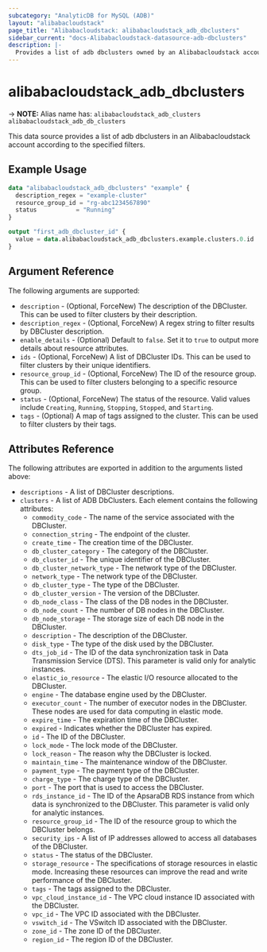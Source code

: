 ```yaml
---
subcategory: "AnalyticDB for MySQL (ADB)"
layout: "alibabacloudstack"
page_title: "Alibabacloudstack: alibabacloudstack_adb_dbclusters"
sidebar_current: "docs-Alibabacloudstack-datasource-adb-dbclusters"
description: |- 
  Provides a list of adb dbclusters owned by an Alibabacloudstack account.
---
```


# alibabacloudstack_adb_dbclusters
-> **NOTE:** Alias name has: `alibabacloudstack_adb_clusters` `alibabacloudstack_adb_db_clusters`

This data source provides a list of adb dbclusters in an Alibabacloudstack account according to the specified filters.

## Example Usage

```terraform
data "alibabacloudstack_adb_dbclusters" "example" {
  description_regex = "example-cluster"
  resource_group_id = "rg-abc1234567890"
  status           = "Running"
}

output "first_adb_dbcluster_id" {
  value = data.alibabacloudstack_adb_dbclusters.example.clusters.0.id
}
```

## Argument Reference

The following arguments are supported:

* `description` - (Optional, ForceNew) The description of the DBCluster. This can be used to filter clusters by their description.
* `description_regex` - (Optional, ForceNew) A regex string to filter results by DBCluster description.
* `enable_details` - (Optional) Default to `false`. Set it to `true` to output more details about resource attributes.
* `ids` - (Optional, ForceNew) A list of DBCluster IDs. This can be used to filter clusters by their unique identifiers.
* `resource_group_id` - (Optional, ForceNew) The ID of the resource group. This can be used to filter clusters belonging to a specific resource group.
* `status` - (Optional, ForceNew) The status of the resource. Valid values include `Creating`, `Running`, `Stopping`, `Stopped`, and `Starting`.
* `tags` - (Optional) A map of tags assigned to the cluster. This can be used to filter clusters by their tags.

## Attributes Reference

The following attributes are exported in addition to the arguments listed above:

* `descriptions` - A list of DBCluster descriptions.
* `clusters` - A list of ADB DbClusters. Each element contains the following attributes:
  * `commodity_code` - The name of the service associated with the DBCluster.
  * `connection_string` - The endpoint of the cluster.
  * `create_time` - The creation time of the DBCluster.
  * `db_cluster_category` - The category of the DBCluster.
  * `db_cluster_id` - The unique identifier of the DBCluster.
  * `db_cluster_network_type` - The network type of the DBCluster.
  * `network_type` - The network type of the DBCluster.
  * `db_cluster_type` - The type of the DBCluster.
  * `db_cluster_version` - The version of the DBCluster.
  * `db_node_class` - The class of the DB nodes in the DBCluster.
  * `db_node_count` - The number of DB nodes in the DBCluster.
  * `db_node_storage` - The storage size of each DB node in the DBCluster.
  * `description` - The description of the DBCluster.
  * `disk_type` - The type of the disk used by the DBCluster.
  * `dts_job_id` - The ID of the data synchronization task in Data Transmission Service (DTS). This parameter is valid only for analytic instances.
  * `elastic_io_resource` - The elastic I/O resource allocated to the DBCluster.
  * `engine` - The database engine used by the DBCluster.
  * `executor_count` - The number of executor nodes in the DBCluster. These nodes are used for data computing in elastic mode.
  * `expire_time` - The expiration time of the DBCluster.
  * `expired` - Indicates whether the DBCluster has expired.
  * `id` - The ID of the DBCluster.
  * `lock_mode` - The lock mode of the DBCluster.
  * `lock_reason` - The reason why the DBCluster is locked.
  * `maintain_time` - The maintenance window of the DBCluster.
  * `payment_type` - The payment type of the DBCluster.
  * `charge_type` - The charge type of the DBCluster.
  * `port` - The port that is used to access the DBCluster.
  * `rds_instance_id` - The ID of the ApsaraDB RDS instance from which data is synchronized to the DBCluster. This parameter is valid only for analytic instances.
  * `resource_group_id` - The ID of the resource group to which the DBCluster belongs.
  * `security_ips` - A list of IP addresses allowed to access all databases of the DBCluster.
  * `status` - The status of the DBCluster.
  * `storage_resource` - The specifications of storage resources in elastic mode. Increasing these resources can improve the read and write performance of the DBCluster.
  * `tags` - The tags assigned to the DBCluster.
  * `vpc_cloud_instance_id` - The VPC cloud instance ID associated with the DBCluster.
  * `vpc_id` - The VPC ID associated with the DBCluster.
  * `vswitch_id` - The VSwitch ID associated with the DBCluster.
  * `zone_id` - The zone ID of the DBCluster.
  * `region_id` - The region ID of the DBCluster.